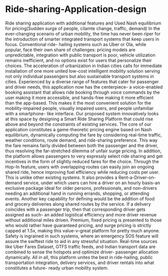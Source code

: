 # Ride-sharing-Application-design
Ride sharing application with additional features and Used Nash equilibrium for pricing(Sudden surge of people, cilamte change, traffic, demand)
In the ever-changing scenario of urban mobility, the time has never been riper for the
introduction of smarter integrated transport systems that keep users in focus. Conventional ride-
hailing systems such as Uber or Ola, while popular, face their own share of challenges: pricing
models are unpredictable, integration with public transport is poor, vehicle utilization remains
inefficient, and no options exist for users that personalize their choices. The acceleration of
urbanization in Indian cities calls for immediate installation of one more united low-cost
intelligent mobility solution serving not only individual passengers but also sustainable
transport systems in cities.
Experienced by a diverse range of features that cater for passenger and driver needs,
this application now has the centerpiece- a voice-enabled booking assistant that allows ride
booking through voice commands by the user making it more accessible, and hands-free
making it more efficient than the app-based. This makes it the most convenient solution for the
mobility-impaired people, visually impaired users, and people unfamiliar with a smartphone-
like interface.
Our proposed system innovatively looks at this space by designing a Smart Ride
Sharing Platform that could rise above and beyond the constraints of existing services. The
core of our application constitutes a game-theoretic pricing engine based on Nash equilibrium,
dynamically computing the fare by considering real-time traffic, weather conditions, route
demand, and ride-sharing preference. This way the fare remains fairly divided between both
the passenger and the driver, thus resolving the far-stretched dilemma of unfair surge pricing.
In addition, the platform allows passengers to very expressly select ride sharing and get
incentives in the form of slightly reduced fares for the choice. Through the Hop-In feature,
users with overlapping routes can easily join an ongoing shared ride, hence improving fuel
efficiency while reducing costs per user. This is unlike other existing systems. It also provides
a Rent-a-Driver-on-demand service, under which users can hire a driver on an hourly basis-an
exclusive package ideal for older persons, professionals, and non-drivers needing an additional
hand in running errands, shopping, or attending events. Another key capability for defining
would be the addition of food and grocery deliveries along shared routes by the service. If a
delivery coincides with a passenger trip, then that corresponding driver gets assigned as such-
an added logistical efficiency and more driver revenue without additional miles driven.
Premium, fixed pricing is presented to those who would rather have guaranteed pricing, and
surge pricing is strictly capped at 1.5x, making this value-v-great platform for pretty much
anyone.
Safety is ingrained in such systems, where an emergency SOS feature will assure the
swiftest ride to aid in any stressful situation. Real-time sources like Uber Fares Dataset, GTFS
traffic feeds, and Indian transport data are combined to sense the hotspots and optimize driver-
passenger allocation dynamically. All in all, this platform unites the best in ride-hailing, public
transportation integration, delivery services, and driver rentals into what constitutes a future-
ready urban mobility system.
